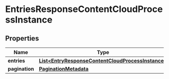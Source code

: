 
# EntriesResponseContentCloudProcessInstance

## Properties
Name | Type | Description | Notes
------------ | ------------- | ------------- | -------------
**entries** | [**List&lt;EntryResponseContentCloudProcessInstance&gt;**](EntryResponseContentCloudProcessInstance.md) |  |  [optional]
**pagination** | [**PaginationMetadata**](PaginationMetadata.md) |  |  [optional]




